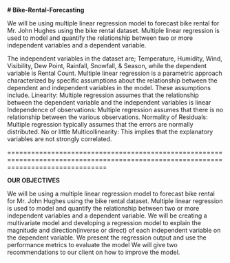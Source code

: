**# Bike-Rental-Forecasting**

We will be using multiple linear regression model to forecast bike rental for Mr. John Hughes using the bike rental dataset.
Multiple linear regression is used to model and quantify the relationship between two or more independent variables and a dependent variable. 

The independent variables in the dataset are; Temperature, Humidity, Wind, Visibility, Dew Point, Rainfall, Snowfall, & Season, while the dependent variable is Rental Count.
Multiple linear regression is a parametric approach characterized by specific assumptions about the relationship between the dependent and independent variables in the model. 
These assumptions include.
Linearity: Multiple regression assumes that the relationship between the dependent variable and the independent variables is linear
Independence of observations: Multiple regression assumes that there is no relationship between the various observations. 
Normality of Residuals: Multiple regression typically assumes that the errors are normally distributed.
No or little Multicollinearity: This implies that the explanatory variables are not strongly correlated.


=====================================================================================================================================

**OUR OBJECTIVES**

We will be using a multiple linear regression model to forecast bike rental for Mr. John Hughes using the bike rental dataset. Multiple linear regression is used to model and quantify the relationship between two or more independent variables and a dependent variable. 
We will be creating a multivariate model and developing a regression model to explain the magnitude and direction(inverse or direct) of each independent variable on the dependent variable.
We present the regression output and use the performance metrics to evaluate the model
We will give two recommendations to our client on how to improve the model.


